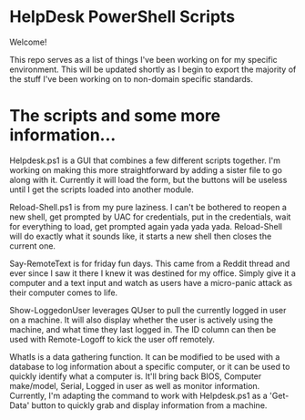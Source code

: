 # HelpDesk PowerShell Scripts
Welcome!

This repo serves as a list of things I've been working on for my specific environment. This will be updated shortly as I begin to export the majority of the stuff I've been working on to non-domain specific standards. 

# The scripts and some more information...
Helpdesk.ps1 is a GUI that combines a few different scripts together. I'm working on making this more straightforward by adding a sister file to go along with it. Currently it will load the form, but the buttons will be useless until I get the scripts loaded into another module.

Reload-Shell.ps1 is from my pure laziness. I can't be bothered to reopen a new shell, get prompted by UAC for credentials, put in the credentials, wait for everything to load, get prompted again yada yada yada. Reload-Shell will do exactly what it sounds like, it starts a new shell then closes the current one. 

Say-RemoteText is for friday fun days. This came from a Reddit thread and ever since I saw it there I knew it was destined for my office. Simply give it a computer and a text input and watch as users have a micro-panic attack as their computer comes to life. 

Show-LoggedonUser leverages QUser to pull the currently logged in user on a machine. It will also display whether the user is actively using the machine, and what time they last logged in. The ID column can then be used with Remote-Logoff to kick the user off remotely.

WhatIs is a data gathering function. It can be modified to be used with a database to log information about a specific computer, or it can be used to quickly identify what a computer is. It'll bring back BIOS, Computer make/model, Serial, Logged in user as well as monitor information. Currently, I'm adapting the command to work with Helpdesk.ps1 as a 'Get-Data' button to quickly grab and display information from a machine. 
